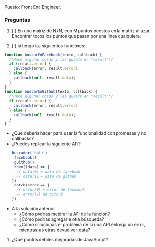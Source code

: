 Puesto: Front End Engineer.
### Preguntas
1. [ ] En una matriz de NxN, con M puntos puestos en la matriz al azar.
Encontrar todos los puntos que pasan por una linea cualquiera.

1. [ ] si tengo las siguientes funciónes:
```javascript
function buscarEnFacebook(texto, callback) {
  /*Hace algunas cosas y las guarda en "result"*/
  if (result.error) {
    callback(error, result.error)
  } else {
    callback(null, result.data);
  }
}
function buscarEnGithub(texto, callback) {
  /*Hace algunas cosas y las guarda en "result"*/
  if (result.error) {
    callback(error, result.error)
  } else {
    callback(null, result.data);
  }
}
```

  - ¿Que debería hacer para usar la funcionalidad con promesas y no callbacks?
  - ¿Puedes replicar la siguiente API?
    ```javascript
    buscador('hola')
    .facebook()
    .guithub()
    .then((data) => {
      // data[0] = data de facebook
      // data[1] = data de github
    })
    .catch(error => {
      // error[0] = error de facebook
      // error[1] de github
    })
    ```
  - A la solución anterior
    - ¿Cómo podrías mejorar la API de la función?
    - ¿Cómo podrías agregarle otra búsqueda?
    - ¿Cómo solucionas el problema de si una API entrega un error, mientras las otras devuelven data?

1. ¿Qué puntos debiles mejorarías de JavaScript?
